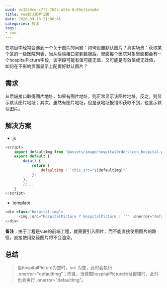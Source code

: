 ```yaml
---
uuid: dc3249ce-c7f2-7624-a51e-8c89e11e4e8d
title: Vue默认图片设置
date: 2020-09-13 21:06:45
categories: 技术
tags: 
- vue
---
```

在项目中经常会遇到一个关于图片的问题：如何设置默认图片？真实场景：获取某个区的一级医院列表，当从后端接口拿到数据后，里面每个医院对象里面都会有一个hospitalPicture字段，该字段可能有值可能无值，又可能是有效值或无效值，如何在不影响页面显示上配置好默认图片？
## 需求
从后端接口取得图片地址，如果有图片地址，则正常显示该图片地址，反之，则显示默认图片地址；其次，虽然有图片地址，但是该地址报错即获取不到，也显示默认图片。

## 解决方案
- js

```js
<script>
    import defaultImg from '@assets/image/hospitalOrder/icon_hospital.png';
    export default {
        data() {
            return {
                defaultImg : `this.src="${defaultImg}"`
            };
        },
        //...
    }
</script>
```
- template

```js
<div class="hospital-img">
      <img :src="hospitalPicture ? hospitalPicture : ''" :onerror="defaultImg"/>
</div>
```

<b>备注</b>：由于工程是vue的前端工程，就需要引入图片，而不能直接使用图片的路径，直接使用路径图片将不会渲染。
## 总结
> 当hospitalPicture为空时，src 为空，此时会执行  :onerror="defaultImg"；而且，当获取hospitalPicture地址报错时，此时也会执行  :onerror="defaultImg"。